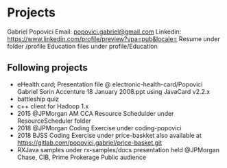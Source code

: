Projects
========

Gabriel Popovici 
Email: popovici.gabriel@gmail.com
Linkedin: https://www.linkedin.com/profile/preview?vpa=pub&locale=
Resume under folder /profile 
Education files under profile/Education

Following projects
------------------
 
- eHealth card; Presentation file @ electronic-health-card/Popovici Gabriel Sorin Accenture 18 January 2008.ppt using JavaCard v2.2.x   
- battleship quiz 
- c++ client for Hadoop 1.x 
- 2015 @JPMorgan AM CCA Resource Schedulder under ResourceScheduler folder
- 2018 @JPMorgan Coding Exercise under coding-popovici
- 2018 BJSS Coding Exercise under price-baskket also available at https://gitlab.com/popovici.gabriel/price-basket.git  
- RXJava samples under rx-samples/docs presentation held @JPMorgan Chase, CIB, Prime Prokerage
 Public audience 

